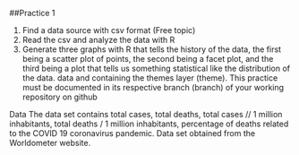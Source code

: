 ##Practice 1

1. Find a data source with csv format (Free topic)
2. Read the csv and analyze the data with R
3. Generate three graphs with R that tells the history of the data, the first being a scatter plot of points, the second being a facet plot, and the third being a plot that tells us something statistical like the distribution of the data. data and containing the themes layer (theme).
This practice must be documented in its respective branch (branch) of your working repository on github

Data
The data set contains total cases, total deaths, total cases // 1 million inhabitants, total deaths / 1 million inhabitants, percentage of deaths related to the COVID 19 coronavirus pandemic.
Data set obtained from the Worldometer website.

